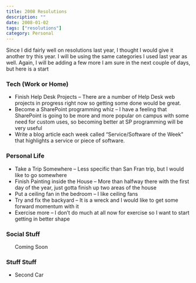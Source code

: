```yaml
---
title: 2008 Resolutions
description: ""
date: 2008-01-02
tags: ["resolutions"]
category: Personal
---
```



<p>Since I did fairly well on resolutions last year, I thought I would give it another try this year.  I will be using the same categories I used last year as well.  Again, I will be adding a few more I am sure in the next couple of days, but here is a start</p>

<h3>Tech (Work or Home)</h3>

<ul>

<li>Finish Help Desk Projects – There are a number of Help Desk web projects in progress right now so getting some done would be great.</li>

<li>Become a SharePoint programming whiz – I have a feeling that SharePoint is going to be more and more popular on campus with some need for custom uses, so becoming better at SP programming will be very useful</li>

<li>Write a blog article each week called “Service/Software of the Week” that highlights a service or piece of software.</li>

</ul>

<h3>Personal Life</h3>

<ul>

<li>Take a Trip Somewhere – Less specific than San Fran trip, but I would like to go somewhere</li>

<li>Finish Painting inside the House – More than halfway there with the first day of the year, just gotta finish up two areas of the house</li>

<li>Put a ceiling fan in the bedroom – I like ceiling fans</li>

<li>Try and fix the backyard – It is a wreck and I would like to get some forward momentum with it</li>

<li>Exercise more – I don’t do much at all now for exercise so I want to start getting in better shape</li>

</ul>

<h3>Social Stuff</h3>

<ul>



<p>Coming Soon

</p></ul>

<h3>Stuff Stuff</h3>

<ul>

<li>Second Car</li>

</ul>
